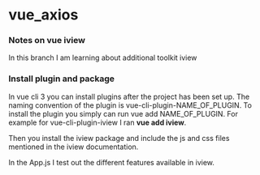 # vue_axios

### Notes on vue iview
In this branch I am learning about additional toolkit iview

### Install plugin and package
In vue cli 3 you can install plugins after the project has been set up.  The naming convention of the plugin is vue-cli-plugin-NAME_OF_PLUGIN.  To install the plugin you simply can run vue add NAME_OF_PLUGIN.  For example for vue-cli-plugin-iview I ran **vue add iview**.

Then you install the iview package and include the js and css files mentioned in the iview documentation.

In the App.js I test out the different features available in iview.